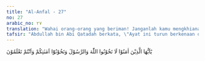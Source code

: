 ```yaml
---
title: "Al-Anfal - 27"
no: 27
arabic_no: ٢٧
translation: "Wahai orang-orang yang beriman! Janganlah kamu mengkhianati Allah dan Rasul dan (juga) janganlah kamu mengkhianati amanat yang dipercayakan kepadamu, sedang kamu mengetahui."
tafsir: "Abdullah bin Abi Qatadah berkata, \"Ayat ini turun berkenaan dengan Abu Lubabah pada ketika Rasulullah saw, mengepung suku Quraidhah dan memerintahkan mereka untuk menerima putusan Saad. Sesudah itu Quraidhah berunding dengan Abu Lubabah tentang menerima putusan Saad itu, karena keluarga Abu Lubabah dan harta bendanya berada dalam kekuasaan mereka. Kemudian Quraidhah menunjuk ke lehernya (yakni sebagai tanda untuk disembelih). Abu Lubabah berkata, \"Sebelum kedua telapak kakiku bergerak, aku telah mengetahui bahwa diriku telah berkhianat kepada Allah dan Rasul-Nya.\" Kemudian ia bersumpah tidak akan makan apa pun sehingga ia mati, atau Allah menerima taubatnya. Kemudian ia pergi ke mesjid dan mengikat dirinya ke tiang, dan tinggal beberapa hari di sana sehingga jatuh pingsan, karena badannya sangat lemah. Kemudian Allah menerima taubatnya. Dan ia bersumpah, bahwa dia tidak boleh dilepaskan dirinya dari ikatannya selain oleh Rasulullah sendiri. Kemudian ia berkata, \"Hai Rasulullah! Saya bernazar untuk melepaskan hartaku sebagai sadaqah.\" Rasulullah bersabda, \"Cukuplah bersadaqah sepertiganya.\" (Riwayat Saad bin Manshur dari Abdillah bin Abi Qatadah).\n\nAllah menyeru kaum Muslimin agar mereka tidak mengkhianati Allah dan Rasul-Nya, yaitu mengabaikan kewajiban-kewajiban yang harus mereka laksanakan, melanggar larangan-larangan-Nya, yang telah ditentukan dengan perantaraan wahyu. Tidak mengkhianati amanat yang telah dipercayakan kepada mereka, yaitu mengkhianati segala macam urusan yang menyangkut ketertiban umat, seperti urusan pemerintahan, urusan perang, urusan perdata, urusan kemasyarakatan dan tata tertib hidup masyarakat. Untuk mengatur segala macam urusan yang ada dalam masyarakat itu diperlukan adanya peraturan yang ditaati oleh segenap anggota masyarakat dan oleh pejabat-pejabat yang dipercaya mengurusi kepentingan umat. \n\nPeraturan-peraturan itu secara prinsip telah diberikan ketentuannya secara garis besar di dalam Al-Quran dan Hadis. Maka segenap yang berpautan dengan segala urusan kemasyarakatan itu tidak boleh bertentangan dengan prinsip-prinsip yang telah ditentukan. Karenanya segenap peraturan yang menyangkut kepentingan umat tidak boleh dikhianati, dan wajib ditaati sebagaimana mestinya. Hampir seluruh kegiatan dalam masyarakat ini berhubungan dengan kepercayaan itu. Itulah sebabnya maka Allah, melarang kaum Muslimin mengkhianati amanat, karena apabila amanat sudah tidak terpelihara lagi berarti hilanglah kepercayaan. Apabila kepercayaan telah hilang maka berarti ketertiban hukum tidak akan terpelihara lagi dan ketenangan hidup bermasyarakat tidak dapat dinikmati lagi.\n\nAllah menegaskan bahwa bahaya yang akan menimpa masyarakat lantaran mengkhianati amanat yang telah diketahui, baik bahaya yang akan menimpa mereka di dunia, yaitu merajalelanya kejahatan dan kemaksitan yang mengguncangkan hidup bermasyarakat, ataupun penyesalan yang abadi dan siksaan api neraka yang akan menimpa mereka di akhirat nanti.\n\nKhianat adalah sifat orang-orang munafik, sedang amanah adalah sifat orang-orang mukmin. Maka orang mukmin harus menjauhi sifat khianat itu agar tidak kejangkitan penyakit nifak yang dapat mengikis habis imannya.\n\nAnas bin Malik berkata:\n\n\"Rasulullah saw pada setiap khutbahnya selalu bersabda: \"Tidak beriman orang yang tak dapat dipercaya, dan tidak beragama orang yang tak dapat dipercaya.\" (Riwayat Ahmad dan Ibnu Hibban dari Anas bin Malik)\n\nSabda Nabi saw:\n\n\"Tanda-tanda orang munafik itu ada tiga. Apabila menuturkan kata-kata ia berdusta, dan apabila berjanji ia menyalahi, dan apabila diberi kepercayaan ia berkhianat.\" (Riwayat Muslim dari Abu Hurairah)"
---
```


يٰٓاَيُّهَا الَّذِيْنَ اٰمَنُوْا لَا تَخُوْنُوا اللّٰهَ وَالرَّسُوْلَ وَتَخُوْنُوْٓا اَمٰنٰتِكُمْ وَاَنْتُمْ تَعْلَمُوْنَ
